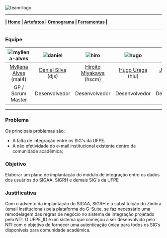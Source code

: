 ![team-logo](https://github.com/jussararodrigues/4-periodo/blob/master/pages/team/logo-team.png)

---

**| [Home](https://github.com/jussararodrigues/4-periodo/blob/master/README.md) | 
[Artefatos](https://github.com/jussararodrigues/4-periodo/blob/master/pages/Artefatos.md) | 
[Cronograma](https://github.com/jussararodrigues/4-periodo/blob/master/pages/Cronograma.md) |
[Ferramentas](https://github.com/jussararodrigues/4-periodo/blob/master/pages/Ferramentas.md) |**

---

### Equipe

| ![myllena-alves](https://github.com/jussararodrigues/4-periodo/blob/master/pages/team/myllena-alves.png)  | ![daniel](https://github.com/jussararodrigues/4-periodo/blob/master/pages/team/daniel.png)  | ![hiro](https://github.com/jussararodrigues/4-periodo/blob/master/pages/team/hiroito.png)  | ![hugo](https://github.com/jussararodrigues/4-periodo/blob/master/pages/team/hugo.png)  | ![jussara](https://github.com/jussararodrigues/4-periodo/blob/master/pages/team/jussara.png)  | ![myllena-almeida](https://github.com/jussararodrigues/4-periodo/blob/master/pages/team/myllena-almeida.png)  |
|:---------------------:|:------------------:|:----------------:|:--------------------:|:-----------------------:|:-------------------:|
| [Myllena Alves](https://github.com/myllenaalves) (mal4) | [Daniel Silva](https://github.com/shirubadan) (djs) | [Hiroito Miyakawa](https://github.com/hscm) (hscm)| [Hugo Uraga](https://github.com/hugouraga) (hiu) | [Jussara Silva](https://github.com/jussararodrigues) (jprs) | [Myllena Almeida](https://github.com/MyllenaAlmeida) (mrma2) | 
| GP / Scrum Master       | Desenvolvedor      | Desenvolvedor    | Desenvolvedor    | Desenvolvedora |  Product Owner / Desenvolvedora     |

---
### Problema
Os principais problemas são:
- A falta de integração entre os SIG's da UFPE.
- A não efetividade do e-mail institucional existente dentro da comunidade acadêmica;


### Objetivo
Elaborar um plano de implantação do módulo de integração entre os dados dos usuários do SIGAA, SIGRH e demais SIG's da UFPE

### Justificativa
Com o advento da implantação do SIGAA, SIGRH e a substituição do Zimbra (email institucional) pela plataforma do G-Suite, se faz necessário uma remodelagem das regras de negócio no sistema de integração projetado pelo NTI. O UFPE_ID é um sistema que começou a ser desenvolvido pelo NTI com o objetivo de fornecer uma autenticação única para todos os SIG’s disponíveis para comunidade acadêmica.
